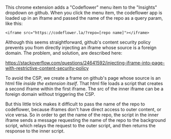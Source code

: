 
This chrome extension adds a "Codeflower" menu item to the "Insights" dropdown on github. When you click the menu item, the codeflower app is loaded up in an iframe and passed the name of the repo as a query param, like this:

```
<iframe src="https://codeflower.la/?repo=[repo name]"></iframe>
```

Although this seems straightforward, github's content security policy prevents you from directly injecting an iframe whose source is a foreign domain. The problem, and solution, are described here:

https://stackoverflow.com/questions/24641592/injecting-iframe-into-page-with-restrictive-content-security-policy

To avoid the CSP, we create a frame on github's page whose source is an html file _inside the extension itself_. That html file loads a script that creates a second iframe within the first iframe. The src of the inner iframe can be a foreign domain without triggering the CSP.

But this little trick makes it difficult to pass the name of the repo to codeflower, because iframes don't have direct access to outer content, or vice versa. So in order to get the name of the repo, the script in the inner iframe sends a message requesting the name of the repo to the background script, which relays the request to the outer script, and then returns the response to the inner script.